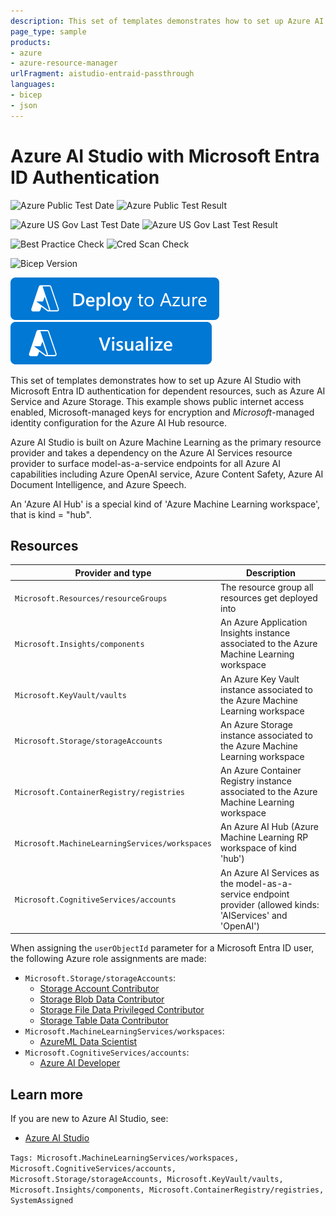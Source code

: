 ```yaml
---
description: This set of templates demonstrates how to set up Azure AI Studio with Microsoft Entra ID authentication for dependent resources, such as Azure AI Services and Azure Storage.
page_type: sample
products:
- azure
- azure-resource-manager
urlFragment: aistudio-entraid-passthrough
languages:
- bicep
- json
---
```

# Azure AI Studio with Microsoft Entra ID Authentication

![Azure Public Test Date](https://azurequickstartsservice.blob.core.windows.net/badges/quickstarts/microsoft.machinelearningservices/aistudio-entraid-passthrough/PublicLastTestDate.svg)
![Azure Public Test Result](https://azurequickstartsservice.blob.core.windows.net/badges/quickstarts/microsoft.machinelearningservices/aistudio-entraid-passthrough/PublicDeployment.svg)

![Azure US Gov Last Test Date](https://azurequickstartsservice.blob.core.windows.net/badges/quickstarts/microsoft.machinelearningservices/aistudio-entraid-passthrough/FairfaxLastTestDate.svg)
![Azure US Gov Last Test Result](https://azurequickstartsservice.blob.core.windows.net/badges/quickstarts/microsoft.machinelearningservices/aistudio-entraid-passthrough/FairfaxDeployment.svg)

![Best Practice Check](https://azurequickstartsservice.blob.core.windows.net/badges/quickstarts/microsoft.machinelearningservices/aistudio-entraid-passthrough/BestPracticeResult.svg)
![Cred Scan Check](https://azurequickstartsservice.blob.core.windows.net/badges/quickstarts/microsoft.machinelearningservices/aistudio-entraid-passthrough/CredScanResult.svg)

![Bicep Version](https://azurequickstartsservice.blob.core.windows.net/badges/quickstarts/microsoft.machinelearningservices/aistudio-entraid-passthrough/BicepVersion.svg)

[![Deploy To Azure](https://raw.githubusercontent.com/Azure/azure-quickstart-templates/master/1-CONTRIBUTION-GUIDE/images/deploytoazure.svg?sanitize=true)](https://portal.azure.com/#create/Microsoft.Template/uri/https%3A%2F%2Fraw.githubusercontent.com%2FAzure%2Fazure-quickstart-templates%2Fmaster%2Fquickstarts%2Fmicrosoft.machinelearningservices%2Faistudio-entraid-passthrough%2Fazuredeploy.json)
[![Visualize](https://raw.githubusercontent.com/Azure/azure-quickstart-templates/master/1-CONTRIBUTION-GUIDE/images/visualizebutton.svg?sanitize=true)](http://armviz.io/#/?load=https%3A%2F%2Fraw.githubusercontent.com%2FAzure%2Fazure-quickstart-templates%2Fmaster%2Fquickstarts%2Fmicrosoft.machinelearningservices%2Faistudio-entraid-passthrough%2Fazuredeploy.json)

This set of templates demonstrates how to set up Azure AI Studio with Microsoft Entra ID authentication for dependent resources, such as Azure AI Service and Azure Storage. This example shows public internet access enabled, Microsoft-managed keys for encryption and _Microsoft_-managed identity configuration for the Azure AI Hub resource.

Azure AI Studio is built on Azure Machine Learning as the primary resource provider and takes a dependency on the Azure AI Services resource provider to surface model-as-a-service endpoints for all Azure AI capabilities including Azure OpenAI service, Azure Content Safety, Azure AI Document Intelligence, and Azure Speech.

An 'Azure AI Hub' is a special kind of 'Azure Machine Learning workspace', that is kind = "hub".

## Resources

| Provider and type                              | Description                                                                                                 |
| ---------------------------------------------- | ----------------------------------------------------------------------------------------------------------- |
| `Microsoft.Resources/resourceGroups`           | The resource group all resources get deployed into                                                          |
| `Microsoft.Insights/components`                | An Azure Application Insights instance associated to the Azure Machine Learning workspace                   |
| `Microsoft.KeyVault/vaults`                    | An Azure Key Vault instance associated to the Azure Machine Learning workspace                              |
| `Microsoft.Storage/storageAccounts`            | An Azure Storage instance associated to the Azure Machine Learning workspace                                |
| `Microsoft.ContainerRegistry/registries`       | An Azure Container Registry instance associated to the Azure Machine Learning workspace                     |
| `Microsoft.MachineLearningServices/workspaces` | An Azure AI Hub (Azure Machine Learning RP workspace of kind 'hub')                                         |
| `Microsoft.CognitiveServices/accounts`         | An Azure AI Services as the model-as-a-service endpoint provider (allowed kinds: 'AIServices' and 'OpenAI') |

When assigning the `userObjectId` parameter for a Microsoft Entra ID user, the following Azure role assignments are made:

- `Microsoft.Storage/storageAccounts`:
  - [Storage Account Contributor](https://learn.microsoft.com/en-us/azure/role-based-access-control/built-in-roles/storage#storage-account-contributor)
  - [Storage Blob Data Contributor](https://learn.microsoft.com/en-us/azure/role-based-access-control/built-in-roles/storage#storage-blob-data-contributor)
  - [Storage File Data Privileged Contributor](https://learn.microsoft.com/en-us/azure/role-based-access-control/built-in-roles/storage#storage-file-data-privileged-contributor)
  - [Storage Table Data Contributor](https://learn.microsoft.com/en-us/azure/role-based-access-control/built-in-roles/storage#storage-table-data-contributor)
- `Microsoft.MachineLearningServices/workspaces`:
  - [AzureML Data Scientist](https://learn.microsoft.com/en-us/azure/role-based-access-control/built-in-roles/ai-machine-learning#azureml-data-scientist)
- `Microsoft.CognitiveServices/accounts`:
  - [Azure AI Developer](https://learn.microsoft.com/en-us/azure/role-based-access-control/built-in-roles/ai-machine-learning#azure-ai-developer)

## Learn more

If you are new to Azure AI Studio, see:

- [Azure AI Studio](https://aka.ms/aistudio/docs)

`Tags: Microsoft.MachineLearningServices/workspaces, Microsoft.CognitiveServices/accounts, Microsoft.Storage/storageAccounts, Microsoft.KeyVault/vaults, Microsoft.Insights/components, Microsoft.ContainerRegistry/registries, SystemAssigned`
